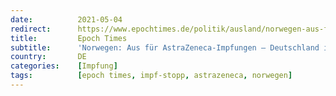 ```yaml
---
date:          2021-05-04
redirect:      https://www.epochtimes.de/politik/ausland/norwegen-aus-fuer-astrazeneca-impfungen-deutschland-impft-weiter-keine-haftung-bei-unter-60-jaehrigen-a3505317.html
title:         Epoch Times
subtitle:      'Norwegen: Aus für AstraZeneca-Impfungen – Deutschland impft weiter – Keine Haftung bei unter 60-Jährigen'
country:       DE
categories:    [Impfung]
tags:          [epoch times, impf-stopp, astrazeneca, norwegen]
---
```

